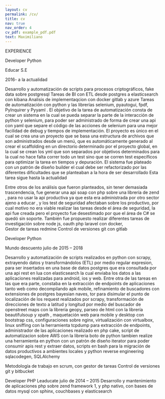 ```yaml
---
layout: cv
permalink: /cv/
title: cv
nav: true
nav_order: 4
cv_pdf: example_pdf.pdf
text: Maximiliano 
---
```





EXPERIENCE	




Developer Python

Educar S.E

2016- a la actualidad

Desarrollo y automatización de scripts para procesos criptográficos, fake data sobre postgresql
Tareas de BI con ETL desde postgres a elasticsearch con kibana 
Analisis de implementaqcion con docker gitlab y azure 
Tareas de automatización con python y las librerías selenium, pyautogui, fpdf, PyInquirer y Pyyaml .
El objetivo de la tarea de automatización consta de crear un sistema en la cual se pueda separar la parte de la interacción de python y selenium,  para poder ser administrado de forma de crear una api con yaml que separe el código de las acciones de selenium para una mejor facilidad de debug y tiempos de implementación. El proyecto es único en el cual se crea una un proyecto que se basa una estructura de archivos que son administrados desde un menú,  que es automáticamente generado al crear  el scaffolding en un directorio determinado por el proyecto global, en la cual se crean  los yml que son separados por objetivos determinados para la cual no hace falta correr todo un test sino que se corren test específicos para optimizar la tarea en tiempos y depuración.
El sistema fue plateado con un patrón de diseño builder el cual debe ser refactorizado por las diferentes dificultades que se planteaban a la hora de ser desarrollado 
Esta tarea sigue hasta la actualidad 

Entre otros de los análisis que fueron planteados, sin tener demasiada trascendencia,  fue generar una api soap con php sobre una librería de zend , para no usar la api productiva ya que esta era administrada por otro sector ajeno a educar , y los test de seguridad afectaban   sobre los productivo,  por cual motivo no era viable realizar las tareas desde el área de seguridad, la api fue creada pero el proyecto fue desestimado por que el área de C# se quedó sin soporte.
 También fue propuesto realizar diferentes tareas de investigación sobre node js, oauth php laravel con docker,  
Gestor de tareas redmine 
Control de versiones git con gitlab


Developer Python

Mundo descuento 
julio de 2015 – 2018

Desarrollo y automatización de scripts realizados en python con scrapy, extrayendo datos y transformándolos (ETL) por medio regular expresion,  para ser insertados en una base de datos postgres que era consultada por una api rest en lua con elasticsearch la cual  enviaba los datos a las aplicaciones realizadas para android, ios y  web.
Entre otra de las tareas en las que era parte, constaba en la extracción de endpoints de aplicaciones tanto web como decompilando apk mobile, refinamiento de buscadores con extensiones de postgres bayesian naves, tor para disimular el punto de localización de los request realizados por scrapy, transformación de direcciones de texto a latitud y longitud por medio del buscador de openstreet maps con la libreria geopy, parseo de html con la librería beautifulsoup y xpath ,  maquetación web para mobile y desktop con bootstrap css, configuraciones sobre nginx, virtualización con virtualbox, linux sniffing  con la herramienta tcpdump para extracción de endpoints, administrador de las aplicaciones realizado en php cake, script de automatizacion sobre AWS con la libreria boto de python tambien realize una herramienta en python con un patrón de diseño iterator para poder consumir apis rest y extraer datos, scripts en bash para la migración de datos productivos a ambientes locales y python reverse engineering  sqlacodegen, SQLAlchemy

Metodología de trabajo en scrum, con gestor de tareas 
Control de versiones git y bitbucket  



Developer PHP
Leaducate
julio de 2014 – 2015
Desarrollo y mantenimiento de aplicaciones php sobre zend framework 1, y php nativo, con bases de datos mysql con sphinx, couchbases y elasticsearch 



